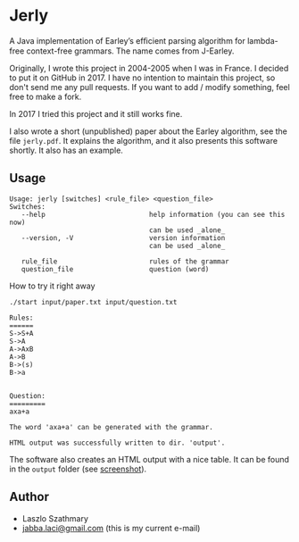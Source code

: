 Jerly
=====

A Java implementation of Earley’s efﬁcient parsing algorithm for lambda-free context-free grammars. The name comes from J-Earley.

Originally, I wrote this project in 2004-2005 when I was in France.
I decided to put it on GitHub in 2017. I have no intention to maintain this project, so don't send me any pull requests. If you
want to add / modify something, feel free to make a fork.

In 2017 I tried this project and it still works fine.

I also wrote a short (unpublished) paper about the Earley algorithm,
see the file `jerly.pdf`. It explains the algorithm, and it also
presents this software shortly. It also has an example.

Usage
-----

    Usage: jerly [switches] <rule_file> <question_file>
    Switches:
       --help                          help information (you can see this now)
                                       can be used _alone_
       --version, -V                   version information
                                       can be used _alone_

       rule_file                       rules of the grammar
       question_file                   question (word)

How to try it right away

    ./start input/paper.txt input/question.txt

    Rules:
    ======
    S->S+A
    S->A
    A->AxB
    A->B
    B->(s)
    B->a


    Question:
    =========
    axa+a

    The word 'axa+a' can be generated with the grammar.

    HTML output was successfully written to dir. 'output'.

The software also creates an HTML output with a nice table.
It can be found in the `output` folder (see [screenshot](output/screenshot.jpg)).

Author
------

* Laszlo Szathmary
* jabba.laci@gmail.com (this is my current e-mail)
